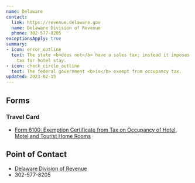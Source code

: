 ```yaml
---
name: Delaware
contact:
  link: https://revenue.delaware.gov
  name: Delaware Division of Revenue
  phone: 302-577-8205
exceptionsApply: true
summary:
- icon: error_outline
  text: The state <b>does not</b> have a sales tax; instead it imposes an occupancy
    tax for hotel stay.
- icon: check_circle_outline
  text: The federal government <b>is</b> exempt from occupancy tax.
updated: 2023-02-15
---
```


## Forms

### Travel Card

* [Form 6100: Exemption Certificate from Tax on Occupancy of Hotel, Motel and Tourist Home Rooms](https://revenuefiles.delaware.gov/docs/6100.pdf)

## Point of Contact
- [Delaware Division of Revenue](https://revenue.delaware.gov)
- 302-577-8205